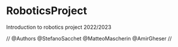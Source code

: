 # RoboticsProject
Introduction to robotics project 2022/2023

// @Authors
	@StefanoSacchet
	@MatteoMascherin
	@AmirGheser
//
